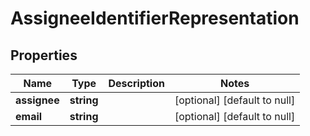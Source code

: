 # AssigneeIdentifierRepresentation

## Properties
Name | Type | Description | Notes
------------ | ------------- | ------------- | -------------
**assignee** | **string** |  | [optional] [default to null]
**email** | **string** |  | [optional] [default to null]


